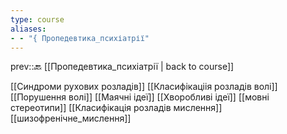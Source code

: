```yaml
---
type: course
aliases: 
- - "{ Пропедевтика_психіатрії"
---
```


prev::🔙 [[Пропедевтика_психіатрії | back to course]]

[[Синдроми рухових розладів]]
[[Класифікаціія розладів волі]]
[[Порушення волі]]
[[Маячні ідеї]]
[[Хворобливі ідеї]] 
[[мовні стереотипи]]
[[Класифікація розладів мислення]]
[[шизофренічне_мислення]]
